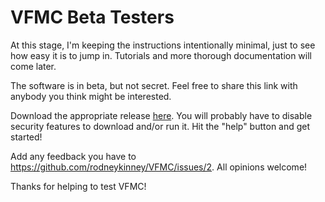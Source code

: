 # VFMC Beta Testers

At this stage, I'm keeping the instructions intentionally minimal, 
just to see how easy it is to jump in. Tutorials and more thorough
documentation will come later.

The software is in beta, but not secret. Feel free to share this link with anybody you think might be interested.

Download the appropriate release [here](https://github.com/rodneykinney/VFMC/releases/latest).
You will probably have to disable security features to download and/or run it. 
Hit the "help" button and get started!

Add any feedback you have to https://github.com/rodneykinney/VFMC/issues/2. 
All opinions welcome! 

Thanks for helping to test VFMC!
